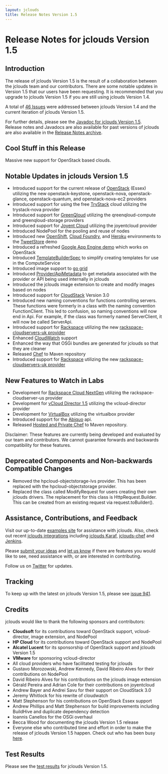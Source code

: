 ```yaml
---
layout: jclouds
title: Release Notes Version 1.5
---
```


Release Notes for jclouds Version 1.5
=========================

## Introduction

The release of jclouds Version 1.5 is the result of a collaboration between the jclouds team and our contributors. There are some notable
updates in Version 1.5 that our users have been requesting.  It is recommended that you upgrade to jclouds Version 1.5 if you are
still using jclouds Version 1.4.

A total of [46 Issues](http://code.google.com/p/jclouds/issues/list?can=1&q=label%3AMilestone%3A1.5.0%2C1.5.0+status%3AFixed&colspec=ID+Type+Status+Priority+Milestone+Owner+Summary&cells=tiles)
were addressed between jclouds Version 1.4 and the current iteration of jclouds Version 1.5.

For further details, please see the [Javadoc for jclouds Version 1.5](http://demobox.github.com/jclouds-maven-site-1.5.0-beta.4/1.5.0-beta.4/jclouds-multi/apidocs/).  
Release notes and Javadocs are also available for past versions of jclouds are also available in the [Release Notes archive](/documentation/releasenotes/).

## Cool Stuff in this Release

Massive new support for OpenStack based clouds.

## Notable Updates in jclouds Version 1.5 

*  Introduced support for the current release of [OpenStack](http://openstack.org/) (Essex) utilizing the new openstack-keystone, openstack-nova, 
openstack-glance, openstack-quantum, and openstack-nova-ec2 providers
*  Introduced support for using the free [TryStack](https://trystack.org/) cloud utilizing the trystack-nova provider
*  Introduced support for [GreenQloud](http://greenqloud.com/) utilizing the qreenqloud-compute and greenqloud-storage providers
*  Introduced support for [Joyent Cloud](http://www.joyentcloud.com/) utilizing the joyentcloud provider
*  Introduced NodePool for the pooling and reuse of nodes
*  Introduced new [OpenShift](https://openshift.redhat.com/app/), [Cloud Foundry](http://www.cloudfoundry.com/), and [Heroku](http://www.heroku.com/) 
environments to the [TweetStore](https://github.com/jclouds/jclouds/tree/master/demos/tweetstore) demo 
*  Introduced a refreshed [Google App Engine demo](https://github.com/jclouds/jclouds/tree/master/demos/googleappengine) which works on OpenStack
*  Introduced [TemplateBuilderSpec](http://code.google.com/p/jclouds/issues/detail?id=938&can=1&sort=-id) to simplify creating templates for use in
the ComputeService
*  Introduced image support to [go grid](http://code.google.com/p/jclouds/issues/detail?id=851)
*  Introduced [Provider/ApiMetadata](http://code.google.com/p/jclouds/issues/detail?id=657&can=1&sort=-id&start=300) to get 
metadata associated with the provider or API being used internally in jclouds
*  Introduced the jclouds image extension to create and modify images based on nodes
*  Introduced support for [CloudStack](http://cloudstack.org/) Version 3.0
*  Introduced new naming conventions for functions controlling servers.  These functions were formerly in a class with the naming convention FunctionClient.
This led to confusion, so naming conventions will now end in Api.  For example, if the class was formerly named ServerClient, it will now be called ServerApi.
*  Introduced support for [Rackspace](http://www.rackspace.com/) utilizing the new [rackspace-cloudservers-uk provider](http://code.google.com/p/jclouds/issues/detail?id=1054&can=1&sort=-id)
*  Enhanced [CloudWatch](http://aws.amazon.com/cloudwatch/) support
*  Enhanced the way that OSGi bundles are generated for jclouds so that they are cleaner
*  Released [Chef](http://www.opscode.com/chef/) to Maven repository
*  Introduced support for [Rackspace](http://www.rackspace.com/) utilizing the new [rackspace-cloudservers-uk provider](http://code.google.com/p/jclouds/issues/detail?id=1054&can=1&sort=-id)

## New Features to Watch in Labs

*  Development for [Rackspace Cloud NextGen](http://www.rackspace.com/cloud/nextgen/) utilizing the rackspace-cloudserver-us provider
*  Development for [vCloud Director 1.5](http://code.google.com/p/jclouds/issues/detail?id=830) utilizing the vcloud-director provider
*  Development for [VirtualBox](https://www.virtualbox.org/) utilizing the virtualbox provider
*  Introduced support for the [Abiquo](http://www.abiquo.com) api.
*  Released [Hosted and Private Chef](http://www.opscode.com/hosted-chef/) to Maven repository.

Disclaimer:  These features are currently being developed and evaluated by our team and contributors.  We cannot guarantee forwards and backwards
compatibility for these features.

## Deprecated Components and Non-backwards Compatible Changes

*  Removed the hpcloud-objectstorage-lvs provider.  This has been replaced with the hpcloud-objectstorage provider.
*  Replaced the class called ModifyRequest for users creating their own jclouds drivers.  The replacement for this class is HttpRequest.Builder.  This can 
be created from an existing request via request.toBuilder().

## Assistance, Contributions, and Feedback

Visit our up-to-date [examples site](https://github.com/jclouds/jclouds-examples) for assistance with jclouds.  Also, check out recent [jclouds
integrations](http://www.jclouds.org/documentation/reference/apps-that-use-jclouds) including [jclouds Karaf](https://github.com/jclouds/jclouds-karaf), [jclouds-chef](https://github.com/jclouds/jclouds-chef) and [Jenkins](https://github.com/jenkinsci/jclouds-plugin).

Please [submit your ideas](http://code.google.com/p/jclouds/issues) and [let us know](http://groups.google.com/group/jclouds) if there are features 
you would like to see, need assistance with, or are interested in contributing.

Follow us on [Twitter](http://twitter.com/#!/jclouds) for updates.

## Tracking

To keep up with the latest on jclouds Version 1.5, please see [issue 941](http://code.google.com/p/jclouds/issues/detail?id=941).

## Credits

jclouds would like to thank the following sponsors and contributors:

*  **Cloudsoft** for its contributions toward OpenStack support, vcloud-director, image extension, and NodePool
*  **HP Cloud** for its contributions toward OpenStack support and NodePool
*  **Alcatel Lucent** for its sponsorship of OpenStack support and jclouds Version 1.5
*  **VMware** for sponsoring vcloud-director
*  All cloud providers who have facilitated testing for jclouds
*  Gustavo Morozowski, Andrew Kennedy, David Ribeiro Alves for their contributions on NodePool
*  David Ribeiro Alves for his contributions on the jclouds image extension 
*  G&eacute;rald Pereira and Adrian Cole for their contributions on joyentcloud
*  Andrew Bayer and Andrei Savu for their support on CloudStack 3.0
*  Jeremy Whitlock for his rewrite of cloudwatch
*  Matt Stephenson for his contributions on OpenStack Essex support
*  Andrew Phillips and Matt Stephenson for build improvements including BuildHive and duplicate dependency detection
*  Ioannis Canellos for the OSGi overhaul
*  Becca Wood for documenting the jclouds Version 1.5 release
*  Everyone else who contributed time and effort in order to make the release of jclouds Version 1.5 happen. Check out who has been busy 
[here](http://www.ohloh.net/p/jclouds/contributors?query=&sort=latest_commit).

## Test Results 

Please see the [test results](/documentation/releasenotes/1.5-tests) for jclouds Version 1.5.
